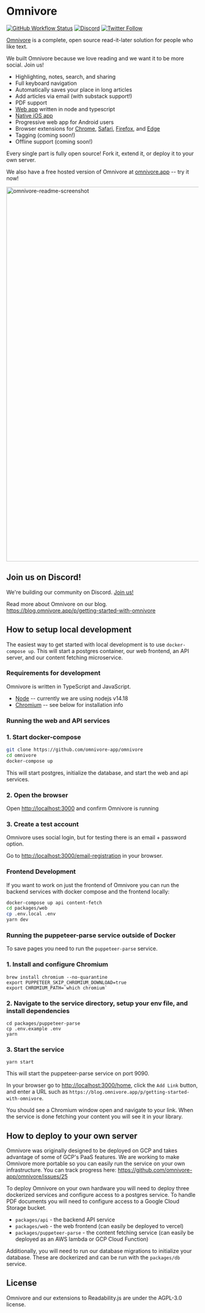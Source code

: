 # Omnivore

[![GitHub Workflow Status](https://img.shields.io/github/workflow/status/omnivore-app/omnivore/Run%20tests)](https://github.com/omnivore-app/omnivore/actions/workflows/run-tests.yaml)
[![Discord](https://img.shields.io/discord/844965259462311966?label=Join%20our%20Discord)](https://discord.gg/nyqRrjujNe)
[![Twitter Follow](https://img.shields.io/twitter/follow/omnivoreapp)](https://twitter.com/OmnivoreApp)

[Omnivore](https://omnivore.app) is a complete, open source read-it-later solution for people who like text.

We built Omnivore because we love reading and we want it to be more social. Join us!

- Highlighting, notes, search, and sharing
- Full keyboard navigation
- Automatically saves your place in long articles
- Add articles via email (with substack support!)
- PDF support
- [Web app](https://omnivore.app/) written in node and typescript
- [Native iOS app](https://omnivore.app/install/ios)
- Progressive web app for Android users
- Browser extensions for [Chrome](https://omnivore.app/install/chrome), [Safari](https://omnivore.app/install/safari), [Firefox](https://omnivore.app/install/firefox), and [Edge](https://omnivore.app/install/edge)
- Tagging (coming soon!)
- Offline support (coming soon!)

Every single part is fully open source! Fork it, extend it, or deploy it to your own server.

We also have a free hosted version of Omnivore at [omnivore.app](https://omnivore.app/) -- try it now!

<img width="981" alt="omnivore-readme-screenshot" src="https://user-images.githubusercontent.com/75189/153696698-9e4f1bdd-5954-465b-8ab0-b4eacc60f779.png">

## Join us on Discord!

We're building our community on Discord. [Join us!](https://discord.gg/nyqRrjujNe)

Read more about Omnivore on our blog. <https://blog.omnivore.app/p/getting-started-with-omnivore>

## How to setup local development

The easiest way to get started with local development is to use `docker-compose up`. This will start a postgres container, our web frontend, an API server, and our content fetching microservice.

### Requirements for development

Omnivore is written in TypeScript and JavaScript.

* [Node](https://nodejs.org/) -- currently we are using nodejs v14.18
* [Chromium](https://www.chromium.org/chromium-projects/) -- see below for installation info

###  Running the web and API services

### 1. Start docker-compose

```bash
git clone https://github.com/omnivore-app/omnivore
cd omnivore
docker-compose up
```
This will start postgres, initialize the database, and start the web and api services.

### 2. Open the browser

Open <http://localhost:3000> and confirm Omnivore is running

### 3. Create a test account

Omnivore uses social login, but for testing there is an email + password
option.

Go to <http://localhost:3000/email-registration> in your browser.


### Frontend Development

If you want to work on just the frontend of Omnivore you can run the backend services
with docker compose and the frontend locally:

```bash
docker-compose up api content-fetch
cd packages/web
cp .env.local .env
yarn dev
```

### Running the puppeteer-parse service outside of Docker

To save pages you need to run the `puppeteer-parse` service.

### 1. Install and configure Chromium

```
brew install chromium --no-quarantine
export PUPPETEER_SKIP_CHROMIUM_DOWNLOAD=true
export CHROMIUM_PATH=`which chromium`
```

### 2. Navigate to the service directory, setup your env file, and install dependencies

```
cd packages/puppeteer-parse
cp .env.example .env
yarn
```

### 3. Start the service

```
yarn start
```

This will start the puppeteer-parse service on port 9090.

In your browser go to <http://localhost:3000/home>, click the `Add Link` button,
and enter a URL such as `https://blog.omnivore.app/p/getting-started-with-omnivore`.

You should see a Chromium window open and navigate to your link. When the service
is done fetching your content you will see it in your library.


## How to deploy to your own server

Omnivore was originally designed to be deployed on GCP and takes advantage
of some of GCP's PaaS features. We are working to make Omnivore more portable
so you can easily run the service on your own infrastructure. You can track
progress here: https://github.com/omnivore-app/omnivore/issues/25

To deploy Omnivore on your own hardware you will need to deploy three
dockerized services and configure access to a postgres service. To handle
PDF documents you will need to configure access to a Google Cloud Storage
bucket.

- `packages/api` - the backend API service
- `packages/web` - the web frontend (can easily be deployed to vercel)
- `packages/puppeteer-parse` - the content fetching service (can easily
be deployed as an AWS lambda or GCP Cloud Function)

Additionally, you will need to run our database migrations to initialize
your database. These are dockerized and can be run with the
`packages/db` service.

## License

Omnivore and our extensions to Readability.js are under the AGPL-3.0 license.

